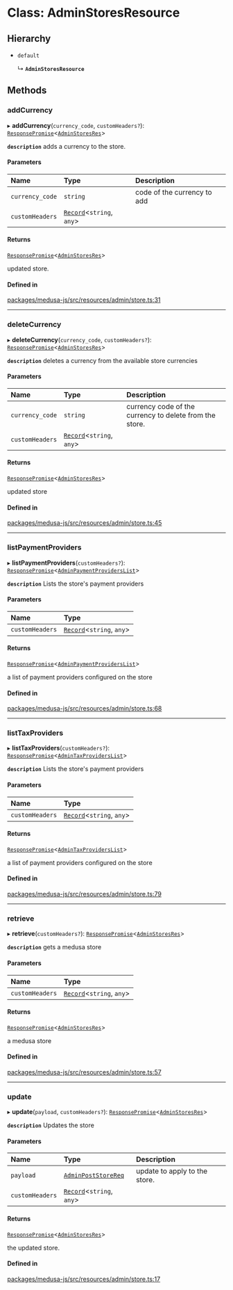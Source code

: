 # Class: AdminStoresResource

## Hierarchy

- `default`

  ↳ **`AdminStoresResource`**

## Methods

### addCurrency

▸ **addCurrency**(`currency_code`, `customHeaders?`): [`ResponsePromise`](../modules/internal.md#responsepromise)<[`AdminStoresRes`](../modules/internal.md#adminstoresres)\>

**`description`** adds a currency to the store.

#### Parameters

| Name | Type | Description |
| :------ | :------ | :------ |
| `currency_code` | `string` | code of the currency to add |
| `customHeaders` | [`Record`](../modules/internal.md#record)<`string`, `any`\> |  |

#### Returns

[`ResponsePromise`](../modules/internal.md#responsepromise)<[`AdminStoresRes`](../modules/internal.md#adminstoresres)\>

updated store.

#### Defined in

[packages/medusa-js/src/resources/admin/store.ts:31](https://github.com/medusajs/medusa/blob/2eb2126f/packages/medusa-js/src/resources/admin/store.ts#L31)

___

### deleteCurrency

▸ **deleteCurrency**(`currency_code`, `customHeaders?`): [`ResponsePromise`](../modules/internal.md#responsepromise)<[`AdminStoresRes`](../modules/internal.md#adminstoresres)\>

**`description`** deletes a currency from the available store currencies

#### Parameters

| Name | Type | Description |
| :------ | :------ | :------ |
| `currency_code` | `string` | currency code of the currency to delete from the store. |
| `customHeaders` | [`Record`](../modules/internal.md#record)<`string`, `any`\> |  |

#### Returns

[`ResponsePromise`](../modules/internal.md#responsepromise)<[`AdminStoresRes`](../modules/internal.md#adminstoresres)\>

updated store

#### Defined in

[packages/medusa-js/src/resources/admin/store.ts:45](https://github.com/medusajs/medusa/blob/2eb2126f/packages/medusa-js/src/resources/admin/store.ts#L45)

___

### listPaymentProviders

▸ **listPaymentProviders**(`customHeaders?`): [`ResponsePromise`](../modules/internal.md#responsepromise)<[`AdminPaymentProvidersList`](../modules/internal.md#adminpaymentproviderslist)\>

**`description`** Lists the store's payment providers

#### Parameters

| Name | Type |
| :------ | :------ |
| `customHeaders` | [`Record`](../modules/internal.md#record)<`string`, `any`\> |

#### Returns

[`ResponsePromise`](../modules/internal.md#responsepromise)<[`AdminPaymentProvidersList`](../modules/internal.md#adminpaymentproviderslist)\>

a list of payment providers configured on the store

#### Defined in

[packages/medusa-js/src/resources/admin/store.ts:68](https://github.com/medusajs/medusa/blob/2eb2126f/packages/medusa-js/src/resources/admin/store.ts#L68)

___

### listTaxProviders

▸ **listTaxProviders**(`customHeaders?`): [`ResponsePromise`](../modules/internal.md#responsepromise)<[`AdminTaxProvidersList`](../modules/internal.md#admintaxproviderslist)\>

**`description`** Lists the store's payment providers

#### Parameters

| Name | Type |
| :------ | :------ |
| `customHeaders` | [`Record`](../modules/internal.md#record)<`string`, `any`\> |

#### Returns

[`ResponsePromise`](../modules/internal.md#responsepromise)<[`AdminTaxProvidersList`](../modules/internal.md#admintaxproviderslist)\>

a list of payment providers configured on the store

#### Defined in

[packages/medusa-js/src/resources/admin/store.ts:79](https://github.com/medusajs/medusa/blob/2eb2126f/packages/medusa-js/src/resources/admin/store.ts#L79)

___

### retrieve

▸ **retrieve**(`customHeaders?`): [`ResponsePromise`](../modules/internal.md#responsepromise)<[`AdminStoresRes`](../modules/internal.md#adminstoresres)\>

**`description`** gets a medusa store

#### Parameters

| Name | Type |
| :------ | :------ |
| `customHeaders` | [`Record`](../modules/internal.md#record)<`string`, `any`\> |

#### Returns

[`ResponsePromise`](../modules/internal.md#responsepromise)<[`AdminStoresRes`](../modules/internal.md#adminstoresres)\>

a medusa store

#### Defined in

[packages/medusa-js/src/resources/admin/store.ts:57](https://github.com/medusajs/medusa/blob/2eb2126f/packages/medusa-js/src/resources/admin/store.ts#L57)

___

### update

▸ **update**(`payload`, `customHeaders?`): [`ResponsePromise`](../modules/internal.md#responsepromise)<[`AdminStoresRes`](../modules/internal.md#adminstoresres)\>

**`description`** Updates the store

#### Parameters

| Name | Type | Description |
| :------ | :------ | :------ |
| `payload` | [`AdminPostStoreReq`](internal.AdminPostStoreReq.md) | update to apply to the store. |
| `customHeaders` | [`Record`](../modules/internal.md#record)<`string`, `any`\> |  |

#### Returns

[`ResponsePromise`](../modules/internal.md#responsepromise)<[`AdminStoresRes`](../modules/internal.md#adminstoresres)\>

the updated store.

#### Defined in

[packages/medusa-js/src/resources/admin/store.ts:17](https://github.com/medusajs/medusa/blob/2eb2126f/packages/medusa-js/src/resources/admin/store.ts#L17)
